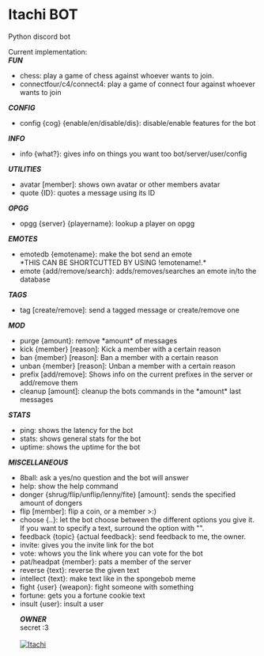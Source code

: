 # Itachi BOT

Python discord bot

Current implementation:<br>
***FUN***<br>
<ul style="list-style-type:disc">
<li>chess: play a game of chess against whoever wants to join.<br></li>
<li>connectfour/c4/connect4: play a game of connect four against whoever wants to join<br></li>
 </ul>

***CONFIG***<br>
<ul style="list-style-type:disc">
<li>config {cog} {enable/en/disable/dis}: disable/enable features for the bot<br></li>
  </ul>

***INFO***<br>
<ul style="list-style-type:disc">
<li>info {what?}: gives info on things you want too bot/server/user/config<br></li>
  </ul>

***UTILITIES***<br>
<ul style="list-style-type:disc">
<li>avatar [member]: shows own avatar or other members avatar<br></li>
<li>quote {ID}: quotes a message using its ID<br></li>
  </ul>

***OPGG***<br>
<ul style="list-style-type:disc">
<li>opgg {server} {playername}: lookup a player on opgg<br></li>
  </ul>

***EMOTES***<br>
<ul style="list-style-type:disc">
<li>emotedb {emotename}: make the bot send an emote<br>
*THIS CAN BE SHORTCUTTED BY USING !emotename!.*<br></li>
<li>emote {add/remove/search}: adds/removes/searches an emote in/to the database<br></li>
  </ul>

***TAGS***<br>
<ul style="list-style-type:disc">
<li>tag [create/remove]: send a tagged message or create/remove one<br></li>
  </ul>

***MOD***<br>
<ul style="list-style-type:disc">
<li>purge {amount}: remove *amount* of messages<br></li>
<li>kick {member} [reason]: Kick a member with a certain reason<br></li>
<li>ban {member} [reason]: Ban a member with a certain reason<br></li>
<li>unban {member} [reason]: Unban a member with a certain reason<br></li>
<li>prefix [add/remove]: Shows info on the current prefixes in the server or add/remove them<br></li>
<li>cleanup [amount]: cleanup the bots commands in the *amount* last messages<br></li>
  </ul>

***STATS***<br>
<ul style="list-style-type:disc">
<li>ping: shows the latency for the bot<br></li>
<li>stats: shows general stats for the bot<br></li>
<li>uptime: shows the uptime for the bot<br></li>
  </ul>
 
***MISCELLANEOUS***
<ul style="list-style-type:disc">
  <li>8ball: ask a yes/no question and the bot will answer<br></li>
  <li>help: show the help command<br></li>
  <li>donger {shrug/flip/unflip/lenny/fite} [amount]: sends the specified amount of dongers<br></li>
  <li>flip [member]: flip a coin, or a member >:)<br></li>
  <li>choose {..}: let the bot choose between the different options you give it. If you want to specify a text, surround the option with "".<br></li>
  <li>feedback {topic} {actual feedback}: send feedback to me, the owner.<br></li>
  <li>invite: gives you the invite link for the bot<br></li>
  <li>vote: whows you the link where you can vote for the bot<br></li>
  <li>pat/headpat {member}: pats a member of the server<br></li>
  <li>reverse {text}: reverse the given text<br></li>
  <li>intellect {text}: make text like in the spongebob meme<br></li>
  <li>fight {user} {weapon}: fight someone with something<br></li>
  <li>fortune: gets you a fortune cookie text<br></li>
  <li>insult {user}: insult a user<br></li>
   
***OWNER***<br>
secret :3<br>
<br>
<a href="https://discordbots.org/bot/457838617633488908" >
  <img src="https://discordbots.org/api/widget/457838617633488908.svg" alt="Itachi" />
</a>
